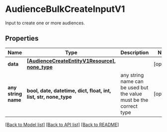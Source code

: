 # AudienceBulkCreateInputV1

Input to create one or more audiences.

## Properties
Name | Type | Description | Notes
------------ | ------------- | ------------- | -------------
**data** | [**[AudienceCreateEntityV1Resource], none_type**](AudienceCreateEntityV1Resource.md) |  | [optional] 
**any string name** | **bool, date, datetime, dict, float, int, list, str, none_type** | any string name can be used but the value must be the correct type | [optional]

[[Back to Model list]](../README.md#documentation-for-models) [[Back to API list]](../README.md#documentation-for-api-endpoints) [[Back to README]](../README.md)


